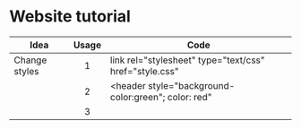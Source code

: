 # Website tutorial


|      Idea     | Usage |                         Code                                |               
| ------------- | :---: | ----------------------------------------------------------- | 
| Change styles |   1   |link rel="stylesheet" type="text/css" href="style.css"     |
|               |   2   |<header style="background-color:green"; color: red"|
|               |   3   |  <style> li{ background-color: purple;color: orangered;}    |
|    Coloring   |   1   |     border: 5px dashed rgba(34, 102, 102, 0.5);      |
|               |  exp  |         (r ,  g ,  b , transparency 0~1 ) |
|               |  web  | [Paletton](https://paletton.com/#uid=7000u0kllllaFw0g0qFqFg0w0aF)|
|  Selector    |  1     | h2,p{}|

  # Some other infos
  
|      Idea     | Usage |                         Code                                |               
| ------------- | :---: | ----------------------------------------------------------- | 
|     Class     | 2 items| p class="webtext active" |
|       f        |   2   |                            f |
|       f        |   3   |                     f          |

# Table 
  
|      Idea     | Usage |                         Code                                |               
| :---:         | :---: | ----------------------------------------------------------- | 
|  table      |    *   | defines an HTML table|
|  th         | bold. centered| table row|
|  td         | regula. left-aligned| table data/cell is defined with it|


# CSS em rem
  
|      Idea     | Usage |                         Code                                |               
| :---:         | :---: | ----------------------------------------------------------- | 
|  em     |    font-size: 5em;   | p font-size * em |
|  rem    | font-size: 5rem| html*rem|


# Others
  
|      Idea     |    CSS   |          
| :---:         | -----------|
|  Change text color    |    color  | 
| CSS syntax for making all the <p> elements bold  | p {font-weight:bold;}  |
| display hyperlinks without an underline  | a {text-decoration:none;}    |
| text start with a capital letter  | text-transform:capitalize    |
|  change the font of an element  |   font-family      |
| text bold  | font-weight:bold;    |
| items with squares  | list-style-type: square;      |
|  id 'demo'  | #demo        |
|  class name 'test'  | .test         |
|   p elements inside a div element  | div p     |
|  group selectors  | Separate each selector with a comma   |
|   default value of the position property  | static    |
  
  https://darekkay.com/flexbox-cheatsheet/
  
  #Change Grid size accordingly to window
|      Idea     |    CSS   |          
| :---:         | -----------|
| for small window grid 3 med/6 large/12 | div class="col col-sm-3 col-md-6 col-lg-12" |

